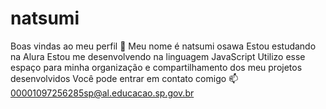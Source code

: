 # natsumi
Boas vindas ao meu perfil 💙 Meu nome é natsumi osawa   Estou estudando na Alura Estou me desenvolvendo na linguagem JavaScript Utilizo esse espaço para minha organização e compartilhamento dos meu projetos desenvolvidos
Você pode entrar em contato comigo 📫 00001097256285sp@al.educacao.sp.gov.br
